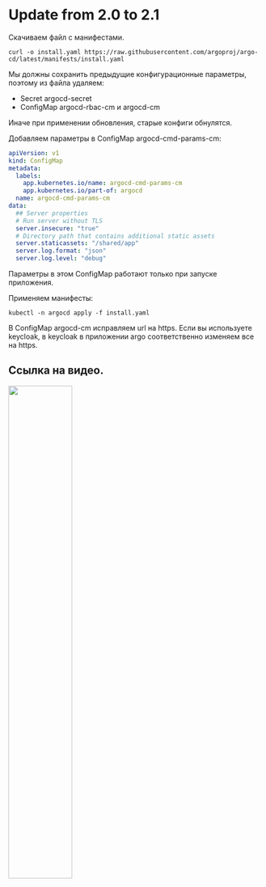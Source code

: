 # Update from 2.0 to 2.1

Скачиваем файл с манифестами.

    curl -o install.yaml https://raw.githubusercontent.com/argoproj/argo-cd/latest/manifests/install.yaml
    
Мы должны сохранить предыдущие конфигурационные параметры, поэтому из файла удаляем:

* Secret argocd-secret
* ConfigMap argocd-rbac-cm и argocd-cm

Иначе при применении обновления, старые конфиги обнулятся.

Добавляем параметры в ConfigMap argocd-cmd-params-cm: 

```yaml
apiVersion: v1
kind: ConfigMap
metadata:
  labels:
    app.kubernetes.io/name: argocd-cmd-params-cm
    app.kubernetes.io/part-of: argocd
  name: argocd-cmd-params-cm
data:
  ## Server properties
  # Run server without TLS
  server.insecure: "true"
  # Directory path that contains additional static assets
  server.staticassets: "/shared/app"
  server.log.format: "json"
  server.log.level: "debug"
```

Параметры в этом ConfigMap работают только при запуске приложения.

Применяем манифесты:

    kubectl -n argocd apply -f install.yaml

В ConfigMap argocd-cm исправляем url на https. Если вы используете keycloak, в keycloak в приложении argo 
соответственно изменяем все на https.

## Ссылка на видео.

[<img src="https://img.youtube.com/vi/TQjLq6wac3Y/maxresdefault.jpg" width="50%">](https://youtu.be/TQjLq6wac3Y)
